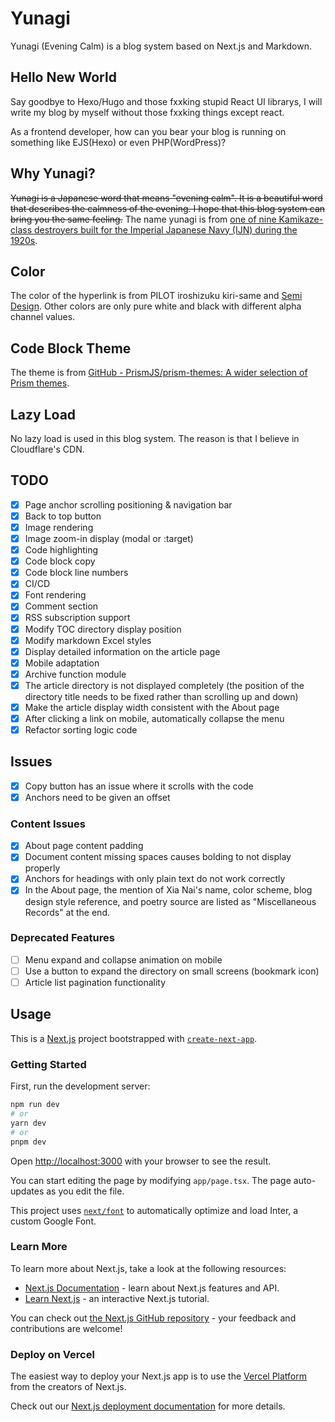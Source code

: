 # Yunagi

Yunagi (Evening Calm) is a blog system based on Next.js and Markdown.

## Hello New World

Say goodbye to Hexo/Hugo and those fxxking stupid React UI librarys, I will write my blog by myself without those fxxking things except react.

As a frontend developer, how can you bear your blog is running on something like EJS(Hexo) or even PHP(WordPress)?

## Why Yunagi?

~~Yunagi is a Japanese word that means "evening calm". It is a beautiful word that describes the calmness of the evening. I hope that this blog system can bring you the same feeling.~~ The name yunagi is from [one of nine Kamikaze-class destroyers built for the Imperial Japanese Navy (IJN) during the 1920s](https://en.wikipedia.org/wiki/Japanese_destroyer_Y%C5%ABnagi_(1924)).

## Color

The color of the hyperlink is from PILOT iroshizuku kiri-same and [Semi Design](https://semi.design/zh-CN/basic/tokens). Other colors are only pure white and black with different alpha channel values.

## Code Block Theme

The theme is from [GitHub - PrismJS/prism-themes: A wider selection of Prism themes](https://github.com/PrismJS/prism-themes).

## Lazy Load

No lazy load is used in this blog system. The reason is that I believe in Cloudflare's CDN.

## TODO

- [x] Page anchor scrolling positioning & navigation bar
- [x] Back to top button
- [x] Image rendering
- [x] Image zoom-in display (modal or :target)
- [x] Code highlighting
- [x] Code block copy
- [x] Code block line numbers
- [x] CI/CD
- [x] Font rendering
- [x] Comment section
- [x] RSS subscription support
- [x] Modify TOC directory display position
- [x] Modify markdown Excel styles
- [x] Display detailed information on the article page
- [x] Mobile adaptation
- [x] Archive function module
- [x] The article directory is not displayed completely (the position of the directory title needs to be fixed rather than scrolling up and down)
- [x] Make the article display width consistent with the About page
- [x] After clicking a link on mobile, automatically collapse the menu
- [x] Refactor sorting logic code

## Issues

- [x] Copy button has an issue where it scrolls with the code
- [x] Anchors need to be given an offset

### Content Issues

- [x] About page content padding
- [x] Document content missing spaces causes bolding to not display properly
- [x] Anchors for headings with only plain text do not work correctly
- [x] In the About page, the mention of Xia Nai's name, color scheme, blog design style reference, and poetry source are listed as "Miscellaneous Records" at the end.

### Deprecated Features

- [ ] Menu expand and collapse animation on mobile
- [ ] Use a button to expand the directory on small screens (bookmark icon)
- [ ] Article list pagination functionality

## Usage

This is a [Next.js](https://nextjs.org/) project bootstrapped with [`create-next-app`](https://github.com/vercel/next.js/tree/canary/packages/create-next-app).

### Getting Started

First, run the development server:

```bash
npm run dev
# or
yarn dev
# or
pnpm dev
```

Open [http://localhost:3000](http://localhost:3000) with your browser to see the result.

You can start editing the page by modifying `app/page.tsx`. The page auto-updates as you edit the file.

This project uses [`next/font`](https://nextjs.org/docs/basic-features/font-optimization) to automatically optimize and load Inter, a custom Google Font.

### Learn More

To learn more about Next.js, take a look at the following resources:

- [Next.js Documentation](https://nextjs.org/docs) - learn about Next.js features and API.
- [Learn Next.js](https://nextjs.org/learn) - an interactive Next.js tutorial.

You can check out [the Next.js GitHub repository](https://github.com/vercel/next.js/) - your feedback and contributions are welcome!

### Deploy on Vercel

The easiest way to deploy your Next.js app is to use the [Vercel Platform](https://vercel.com/new?utm_medium=default-template&filter=next.js&utm_source=create-next-app&utm_campaign=create-next-app-readme) from the creators of Next.js.

Check out our [Next.js deployment documentation](https://nextjs.org/docs/deployment) for more details.
